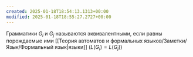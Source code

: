 ```yaml
---
created: 2025-01-18T18:54:13.1313+00:00
modified: 2025-01-18T18:55:27.2727+00:00
---
```

Грамматики $G_i$ и $G_j$ называются эквивалентными, если равны порождаемые ими [[Теория автоматов и формальных языков/Заметки/Язык/Формальный язык|языки]] ($L(G_i) = L(G_j)$)